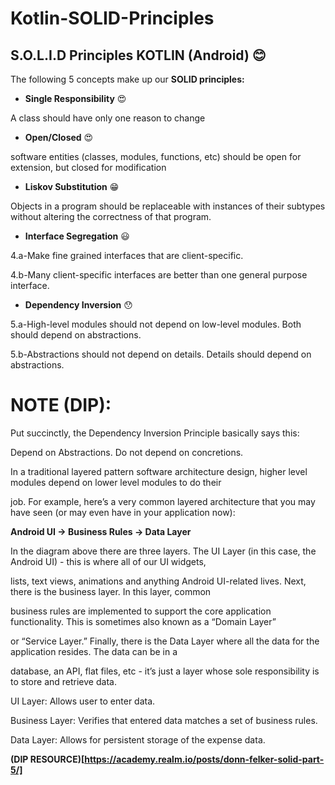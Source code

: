 # Kotlin-SOLID-Principles


## S.O.L.I.D Principles KOTLIN (Android) :blush:

The following 5 concepts make up our **SOLID principles:**

- **Single Responsibility** :heart_eyes:

A class should have only one reason to change

- **Open/Closed** :heart_eyes:

 software entities (classes, modules, functions, etc) should be open for extension, but closed for modification

- **Liskov Substitution** :grin:

Objects in a program should be replaceable with instances of their subtypes without altering the correctness of that program.


- **Interface Segregation** :smiley:

4.a-Make fine grained interfaces that are client-specific.

4.b-Many client-specific interfaces are better
than one general purpose interface.

- **Dependency Inversion** :hushed:

5.a-High-level modules should not depend on low-level modules. Both should depend on abstractions.

5.b-Abstractions should not depend on details. Details should depend on abstractions.


# NOTE (DIP):



Put succinctly, the Dependency Inversion Principle basically says this:

Depend on Abstractions. Do not depend on concretions.

In a traditional layered pattern software architecture design, higher level modules depend on lower level modules to do their 

job. For example, here’s a very common layered architecture that you may have seen (or may even have in your application now):


**Android UI → Business Rules → Data Layer**

In the diagram above there are three layers. The UI Layer (in this case, the Android UI) - this is where all of our UI widgets, 

lists, text views, animations and anything Android UI-related lives. Next, there is the business layer. In this layer, common 

business rules are implemented to support the core application functionality. This is sometimes also known as a “Domain Layer” 

or “Service Layer.” Finally, there is the Data Layer where all the data for the application resides. The data can be in a 

database, an API, flat files, etc - it’s just a layer whose sole responsibility is to store and retrieve data.


UI Layer: Allows user to enter data.

Business Layer: Verifies that entered data matches a set of business rules.


Data Layer: Allows for persistent storage of the expense data.

**(DIP RESOURCE)[https://academy.realm.io/posts/donn-felker-solid-part-5/]** 

